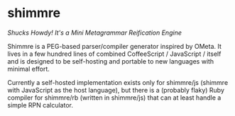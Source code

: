 # shimmre

_Shucks Howdy! It's a Mini Metagrammar Reification Engine_

Shimmre is a PEG-based parser/compiler generator inspired by OMeta. It lives in
a few hundred lines of combined CoffeeScript / JavaScript / itself and is
designed to be self-hosting and portable to new languages with minimal effort.

Currently a self-hosted implementation exists only for shimmre/js (shimmre with
JavaScript as the host language), but there is a (probably flaky) Ruby compiler
for shimmre/rb (written in shimmre/js) that can at least handle a simple RPN
calculator.

